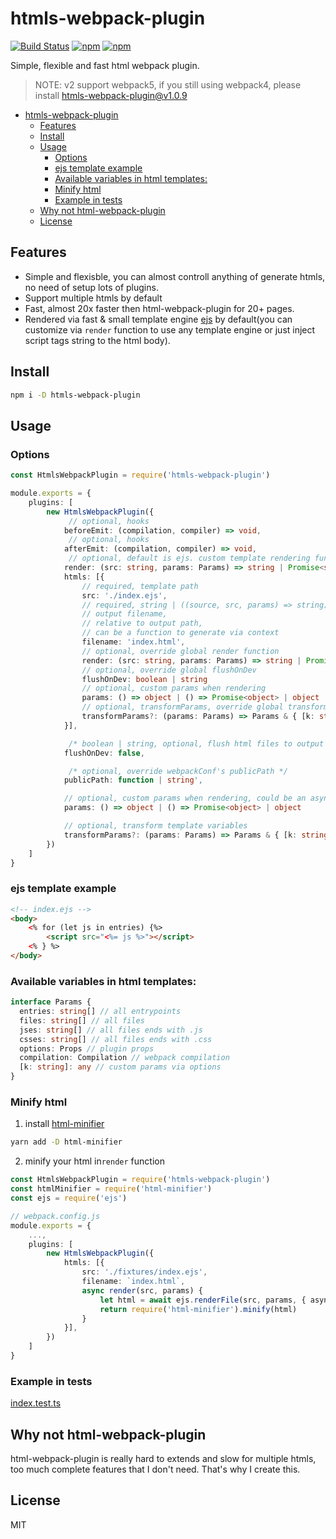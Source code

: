 # htmls-webpack-plugin

[![Build Status](https://travis-ci.org/zaaack/htmls-webpack-plugin.svg?branch=master)](https://travis-ci.org/zaaack/htmls-webpack-plugin) [![npm](https://img.shields.io/npm/v/htmls-webpack-plugin.svg)](https://www.npmjs.com/package/htmls-webpack-plugin) [![npm](https://img.shields.io/npm/dm/htmls-webpack-plugin.svg)](https://www.npmjs.com/package/htmls-webpack-plugin)

Simple, flexible and fast html webpack plugin.

> NOTE: v2 support webpack5, if you still using webpack4, please install htmls-webpack-plugin@v1.0.9

- [htmls-webpack-plugin](#htmls-webpack-plugin)
  - [Features](#features)
  - [Install](#install)
  - [Usage](#usage)
    - [Options](#options)
    - [ejs template example](#ejs-template-example)
    - [Available variables in html templates:](#available-variables-in-html-templates)
    - [Minify html](#minify-html)
    - [Example in tests](#example-in-tests)
  - [Why not html-webpack-plugin](#why-not-html-webpack-plugin)
  - [License](#license)

## Features

- Simple and flexisble, you can almost controll anything of generate htmls, no need of setup lots of plugins.
- Support multiple htmls by default
- Fast, almost 20x faster then html-webpack-plugin for 20+ pages.
- Rendered via fast & small template engine [ejs](https://ejs.co/) by default(you can customize via `render` function to use any template engine or just inject script tags string to the html body).

## Install

```sh
npm i -D htmls-webpack-plugin
```

## Usage

### Options

```ts
const HtmlsWebpackPlugin = require('htmls-webpack-plugin')

module.exports = {
    plugins: [
        new HtmlsWebpackPlugin({
             // optional, hooks
            beforeEmit: (compilation, compiler) => void,
             // optional, hooks
            afterEmit: (compilation, compiler) => void,
             // optional, default is ejs. custom template rendering function, support async rendering,
            render: (src: string, params: Params) => string | Promise<string>,
            htmls: [{
                // required, template path
                src: './index.ejs',
                // required, string | ((source, src, params) => string),
                // output filename,
                // relative to output path,
                // can be a function to generate via context
                filename: 'index.html',
                // optional, override global render function
                render: (src: string, params: Params) => string | Promise<string>,
                // optional, override global flushOnDev
                flushOnDev: boolean | string
                // optional, custom params when rendering
                params: () => object | () => Promise<object> | object
                // optional, transformParams, override global transformParams
                transformParams?: (params: Params) => Params & { [k: string]: any }
            }],

             /* boolean | string, optional, flush html files to output folder, can be a string file path, useful for debug or devServer. */
            flushOnDev: false,

             /* optional, override webpackConf's publicPath */
            publicPath: function | string',

            // optional, custom params when rendering, could be an async function
            params: () => object | () => Promise<object> | object

            // optional, transform template variables
            transformParams?: (params: Params) => Params & { [k: string]: any }
        })
    ]
}

```

### ejs template example

```html
<!-- index.ejs -->
<body>
    <% for (let js in entries) {%>
        <script src="<%= js %>"></script>
    <% } %>
</body>
```

### Available variables in html templates:

```ts
interface Params {
  entries: string[] // all entrypoints
  files: string[] // all files
  jses: string[] // all files ends with .js
  csses: string[] // all files ends with .css
  options: Props // plugin props
  compilation: Compilation // webpack compilation
  [k: string]: any // custom params via options
}
```

### Minify html

1. install [html-minifier](https://github.com/kangax/html-minifier)

```sh
yarn add -D html-minifier
```

2. minify your html in`render` function

```ts
const HtmlsWebpackPlugin = require('htmls-webpack-plugin')
const htmlMinifier = require('html-minifier')
const ejs = require('ejs')

// webpack.config.js
module.exports = {
    ...,
    plugins: [
        new HtmlsWebpackPlugin({
            htmls: [{
                src: './fixtures/index.ejs',
                filename: `index.html`,
                async render(src, params) {
                    let html = await ejs.renderFile(src, params, { async: true })
                    return require('html-minifier').minify(html)
                }
            }],
        })
    ]
}
```

### Example in tests

[index.test.ts](https://github.com/zaaack/htmls-webpack-plugin/blob/master/src/test/index.test.ts#L7)

## Why not html-webpack-plugin

html-webpack-plugin is really hard to extends and slow for multiple htmls, too much complete features that I don't need. That's why I create this.

## License

MIT
